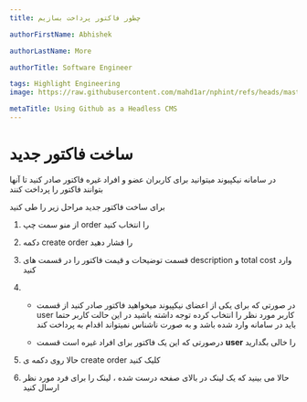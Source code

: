```yaml
---
title: چطور فاکتور پرداخت بسازیم

authorFirstName: Abhishek

authorLastName: More

authorTitle: Software Engineer

tags: Highlight Engineering
image: https://raw.githubusercontent.com/mahd1ar/nphint/refs/heads/master/images/invoice-invoicing-online-service-pay-vector-18943853.webp

metaTitle: Using Github as a Headless CMS
---
```


# ساخت فاکتور جدید

در سامانه نیکپیوند میتوانید برای کاربران عضو و افراد غیره فاکتور صادر کنید تا آنها بتوانند فاکتور را پرداخت کنند

برای ساخت فاکتور جدید مراحل زیر را طی کنید 

1. از منو سمت چپ order را انتخاب کنید

2. دکمه create order را فشار دهید

3. قسمت توضیحات و قیمت فاکتور را در قسمت های description و total cost وارد کنید

4. 
    - در صورتی که برای یکی از اعضای نیکپیوند میخواهید فاکتور صادر کنید از قسمت user کاربر مورد نظر را انتخاب کرده
    توجه داشته باشید در این حالت کاربر حتما باید در سامانه وارد شده باشد و به صورت ناشناس نمیتواند اقدام به پرداخت کند

    - درصورتی که این یک فاکتور برای افراد غیره است قسمت **user** را خالی بگدارید

5. حالا روی دکمه ی create order کلیک کنید

6. حالا می بینید که یک لینک در بالای صفحه درست شده ، لینک را برای فرد مورد نظر ارسال کنید